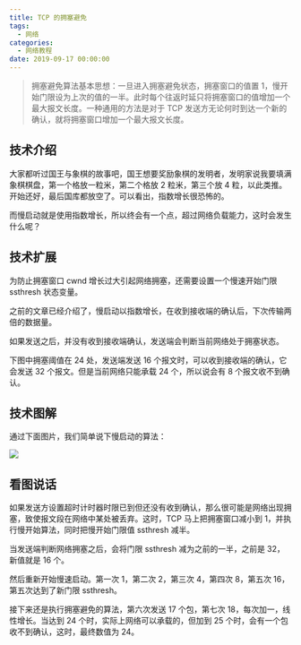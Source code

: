 ```yaml
---
title: TCP 的拥塞避免
tags:
  - 网络
categories:
  - 网络教程
date: 2019-09-17 00:00:00
---
```


> 拥塞避免算法基本思想：一旦进入拥塞避免状态，拥塞窗口的值置 1，慢开始门限设为上次的值的一半。此时每个往返时延只将拥塞窗口的值增加一个最大报文长度。一种通用的方法是对于 TCP 发送方无论何时到达一个新的确认，就将拥塞窗口增加一个最大报文长度。

<!-- more -->

## 技术介绍

大家都听过国王与象棋的故事吧，国王想要奖励象棋的发明者，发明家说我要填满象棋棋盘，第一个格放一粒米，第二个格放 2 粒米，第三个放 4 粒，以此类推。开始还好，最后国库都放空了。可以看出，指数增长很恐怖的。

而慢启动就是使用指数增长，所以终会有一个点，超过网络负载能力，这时会发生什么呢？

## 技术扩展

为防止拥塞窗口 cwnd 增长过大引起网络拥塞，还需要设置一个慢速开始门限 ssthresh 状态变量。

之前的文章已经介绍了，慢启动以指数增长，在收到接收端的确认后，下次传输两倍的数据量。

如果发送之后，并没有收到接收端确认，发送端会判断当前网络处于拥塞状态。

下图中拥塞阈值在 24 处，发送端发送 16 个报文时，可以收到接收端的确认，它会发送 32 个报文。但是当前网络只能承载 24 个，所以说会有 8 个报文收不到确认。

## 技术图解

通过下面图片，我们简单说下慢启动的算法：

![](https://cdn.dusays.com/2019/09/70-1.jpg)

## 看图说话

如果发送方设置超时计时器时限已到但还没有收到确认，那么很可能是网络出现拥塞，致使报文段在网络中某处被丢弃。这时，TCP 马上把拥塞窗口减小到 1，并执行慢开始算法，同时把慢开始门限值 ssthresh 减半。

当发送端判断网络拥塞之后，会将门限 ssthresh 减为之前的一半，之前是 32，新值就是 16 个。

然后重新开始慢速启动。第一次 1，第二次 2，第三次 4，第四次 8，第五次 16，第五次达到了新门限 ssthresh。

接下来还是执行拥塞避免的算法，第六次发送 17 个包，第七次 18，每次加一，线性增长。当达到 24 个时，实际上网络可以承载的，但加到 25 个时，会有一个包收不到确认，这时，最终数值为 24。